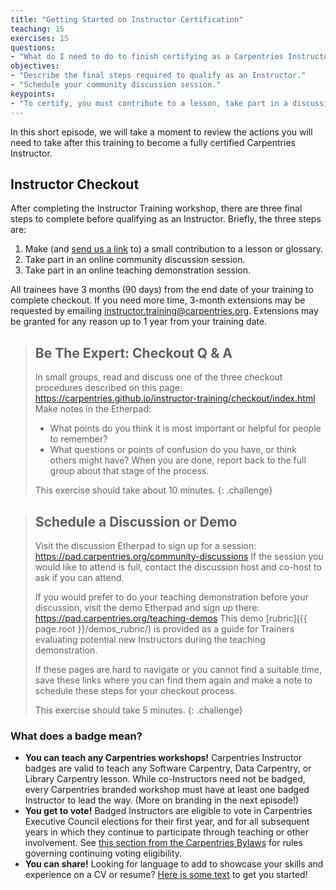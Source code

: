 ```yaml
---
title: "Getting Started on Instructor Certification"
teaching: 15
exercises: 15
questions:
- "What do I need to do to finish certifying as a Carpentries Instructor?"
objectives:
- "Describe the final steps required to qualify as an Instructor."
- "Schedule your community discussion session."
keypoints:
- "To certify, you must contribute to a lesson, take part in a discussion, and do a teaching demo within 90 days of your training event."
---
```


In this short episode, we will take a moment to review the actions you will
need to take after this training to become a fully certified Carpentries Instructor.  

## Instructor Checkout

After completing the Instructor Training workshop, there are three final steps to complete before qualifying as an Instructor. 
Briefly, the three steps are:

1.  Make (and [send us a link](mailto:instructor.training@carpentries.org) to) a small contribution to a lesson or glossary.
2.  Take part in an online community discussion session.
3.  Take part in an online teaching demonstration session.


All trainees have 3 months (90 days) from the end date of your training to complete checkout. If you need more time,
3-month extensions may be requested by emailing [instructor.training@carpentries.org](mailto:instructor.training@carpentries.org). 
Extensions may be granted for any reason up to 1 year from your training date.


> ## Be The Expert: Checkout Q & A
>
> In small groups, read and discuss one of the three checkout procedures described on this page: <https://carpentries.github.io/instructor-training/checkout/index.html>
> Make notes in the Etherpad:
> - What points do you think it is most important or helpful for people to remember?
> - What questions or points of confusion do you have, or think others might have? 
> When you are done, report back to the full group about that stage of the process.
>
> This exercise should take about 10 minutes.
{: .challenge}


> ## Schedule a Discussion or Demo
>
> Visit the discussion Etherpad to sign up for a session: <https://pad.carpentries.org/community-discussions>
> If the session you would like to attend is full, contact the discussion
> host and co-host to ask if you can attend.
>
> If you would prefer to do your teaching demonstration before your discussion,
> visit the demo Etherpad and sign up there: <https://pad.carpentries.org/teaching-demos>
> This demo [rubric]({{ page.root }}/demos_rubric/) is provided as a guide for Trainers evaluating potential new Instructors during the teaching demonstration.
> 
> If these pages are hard to navigate or you cannot find a suitable time, save these links where 
> you can find them again and make a note to schedule these steps for your checkout process. 
> 
> This exercise should take 5 minutes.
{: .challenge}

### What does a badge mean?
* **You can teach any Carpentries workshops!** Carpentries Instructor badges are valid to teach any Software Carpentry, Data Carpentry, or Library Carpentry lesson. While co-Instructors need not be badged, every Carpentries branded workshop must have at least one badged Instructor to lead the way. (More on branding in the next episode!)
* **You get to vote!** Badged Instructors are eligible to vote in Carpentries Executive Council elections for their first year, and for all subsequent years in which they continue to participate through teaching or other involvement. See [this section from the Carpentries Bylaws][voting-rights] for rules governing continuing voting eligibility.
* **You can share!** Looking for language to add to showcase your skills and experience on a CV or resume? [Here is some text][text-for-instructors] to get you started!


[demos-rubric]: https://carpentries.github.io/instructor-training/demos_rubric/
[bonus-modules]: https://carpentries.github.io/instructor-training-bonus-modules/
[voting-rights]: https://docs.carpentries.org/topic_folders/governance/bylaws.html#eligibility-rights-and-termination-for-voting-members
[text-for-instructors]: https://github.com/carpentries/commons/blob/master/text-for-instructors.md
